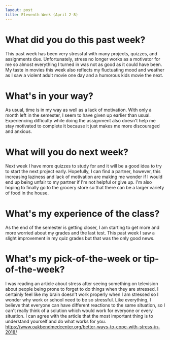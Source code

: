 ```yaml
---
layout: post
title: Eleventh Week (April 2-8) 
---
```


# What did you do this past week?
This past week has been very stressful with many projects, quizzes, and assignments due. Unfortunately, stress no longer works as a motivator for me so almost everything I turned in was not as good as it could have been. My taste in movies this week also reflects my fluctuating mood and weather as I saw a violent adult movie one day and a humorous kids movie the next.

# What's in your way?
As usual, time is in my way as well as a lack of motivation. With only a month left in the semester, I seem to have given up earlier than usual. Experiencing difficulty while doing the assignment also doesn't help me stay motivated to complete it because it just makes me more discouraged and anxious. 

# What will you do next week?
Next week I have more quizzes to study for and it will be a good idea to try to start the next project early. Hopefully, I can find a partner, however, this increasing laziness and lack of motivation are making me wonder if I would end up being unfair to my partner if I'm not helpful or give up. I'm also hoping to finally go to the grocery store so that there can be a larger variety of food in the house.  

# What's my experience of the class?
As the end of the semester is getting closer, I am starting to get more and more worried about my grades and the last test. This past week I saw a slight improvement in my quiz grades but that was the only good news. 

# What's my pick-of-the-week or tip-of-the-week?
I was reading an article about stress after seeing something on television about people being prone to forget to do things when they are stressed. I certainly feel like my brain doesn't work properly when I am stressed so I wonder why work or school need to be so stressful. Like everything, I believe that everyone can have different reactions to the same situation, so I can't really think of a solution which would work for everyone or every situation. I can agree with the article that the most important thing is to understand yourself and do what works for you. https://www.oakbendmedcenter.org/better-ways-to-cope-with-stress-in-2018/

 

